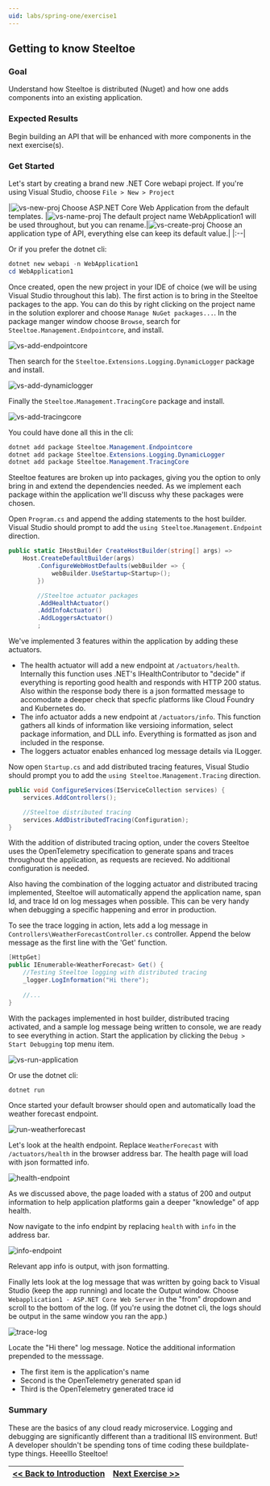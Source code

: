 ```yaml
---
uid: labs/spring-one/exercise1
---
```


[vs-new-proj]: /site-data/labs/spring-one/images/vs-new-proj.png "New visual studio web project"
[vs-name-proj]: /site-data/labs/spring-one/images/vs-configure-project.png "Name project"
[vs-create-proj]: /site-data/labs/spring-one/images/vs-create-project.png "Create an api project"
[vs-add-endpointcore]: /site-data/labs/spring-one/images/vs-add-endpointcore.png "Endpointcode nuget dependency"
[vs-add-dynamiclogger]: /site-data/labs/spring-one/images/vs-add-dynamiclogger.png "Dynamiclogger nuget dependency"
[vs-add-tracingcore]: /site-data/labs/spring-one/images/vs-add-tracingcore.png "TracingCode nuget dependency"
[vs-run-application]: /site-data/labs/spring-one/images/vs-run-application.png "Run the project"
[run-weatherforecast]: /site-data/labs/spring-one/images/weatherforecast-endpoint.png "Weatherforecast endpoint"
[health-endpoint]: /site-data/labs/spring-one/images/health-endpoint.png "Health endpoint"
[info-endpoint]: /site-data/labs/spring-one/images/info-endpoint.png "Info endpoint"
[trace-log]: /site-data/labs/spring-one/images/trace-log.png "Trace logs"

[home-page-link]: /labs/spring-one
[exercise-1-link]: /labs/spring-one/exercise1
[exercise-2-link]: /labs/spring-one/exercise2
[exercise-3-link]: /labs/spring-one/exercise3
[exercise-4-link]: /labs/spring-one/exercise4
[exercise-5-link]: /labs/spring-one/exercise5

## Getting to know Steeltoe

### Goal

Understand how Steeltoe is distributed (Nuget) and how one adds components into an existing application.

### Expected Results

Begin building an API that will be enhanced with more components in the next exercise(s).

### Get Started

Let's start by creating a brand new .NET Core webapi project. If you're using Visual Studio, choose `File > New > Project`

|![vs-new-proj] Choose ASP.NET Core Web Application from the default templates. |![vs-name-proj] The default project name WebApplication1 will be used throughout, but you can rename.|![vs-create-proj] Choose an application type of API, everything else can keep its default value.|
|:--|

Or if you prefer the dotnet cli:

```powershell
dotnet new webapi -n WebApplication1
cd WebApplication1
```

Once created, open the new project in your IDE of choice (we will be using Visual Studio throughout this lab). The first action is to bring in the Steeltoe packages to the app. You can do this by right clicking on the project name in the solution explorer and choose `Manage NuGet packages...`. In the package manger window choose `Browse`, search for `Steeltoe.Management.Endpointcore`, and install.
	
![vs-add-endpointcore]

Then search for the `Steeltoe.Extensions.Logging.DynamicLogger` package and install.

![vs-add-dynamiclogger]

Finally the `Steeltoe.Management.TracingCore` package and install.

![vs-add-tracingcore]

You could have done all this in the cli:

```powershell
dotnet add package Steeltoe.Management.Endpointcore
dotnet add package Steeltoe.Extensions.Logging.DynamicLogger
dotnet add package Steeltoe.Management.TracingCore
```

Steeltoe features are broken up into packages, giving you the option to only bring in and extend the dependencies needed. As we implement each package within the application we'll discuss why these packages were chosen.

Open `Program.cs` and append the adding statements to the host builder. Visual Studio should prompt to add the `using Steeltoe.Management.Endpoint` direction.

```csharp
public static IHostBuilder CreateHostBuilder(string[] args) =>
	Host.CreateDefaultBuilder(args)
		.ConfigureWebHostDefaults(webBuilder => {
			webBuilder.UseStartup<Startup>();
		})

		//Steeltoe actuator packages
		.AddHealthActuator()
		.AddInfoActuator()
		.AddLoggersActuator()
		;
```

We've implemented 3 features within the application by adding these actuators.
- The health actuator will add a new endpoint at `/actuators/health`. Internally this function uses .NET's IHealthContributor to "decide" if everything is reporting good health and responds with HTTP 200 status. Also within the response body there is a json formatted message to accomodate a deeper check that specfic platforms like Cloud Foundry and Kubernetes do.
- The info actuator adds a new endpoint at `/actuators/info`. This function gathers all kinds of information like versioing information, select package information, and DLL info. Everything is formatted as json and included in the response.
- The loggers actuator enables enhanced log message details via ILogger.

Now open `Startup.cs` and add distributed tracing features, Visual Studio should prompt you to add the `using Steeltoe.Management.Tracing` direction.

```csharp
public void ConfigureServices(IServiceCollection services) {
	services.AddControllers();

	//Steeltoe distributed tracing
	services.AddDistributedTracing(Configuration);
}
```

With the addition of distributed tracing option, under the covers Steeltoe uses the OpenTelemetry specification to generate spans and traces throughout the application, as requests are recieved. No additional configuration is needed.

Also having the combination of the logging actuator and distributed tracing implemented, Steeltoe will automatically append the application name, span Id, and trace Id on log messages when possible. This can be very handy when debugging a specific happening and error in production.

To see the trace logging in action, lets add a log message in `Controllers\WeatherForecastController.cs` controller. Append the below message as the first line with the 'Get' function.

```csharp
[HttpGet]
public IEnumerable<WeatherForecast> Get() {
	//Testing Steeltoe logging with distributed tracing
	_logger.LogInformation("Hi there");
		
	//...
}
```

With the packages implemented in host builder, distributed tracing activated, and a sample log message being written to console, we are ready to see everything in action. Start the application by clicking the `Debug > Start Debugging` top menu item.

![vs-run-application]

Or use the dotnet cli:
```powershell
dotnet run
```

Once started your default browser should open and automatically load the weather forecast endpoint.

![run-weatherforecast]

Let's look at the health endpoint. Replace `WeatherForecast` with `/actuators/health` in the browser address bar. The health page will load with json formatted info.

![health-endpoint]

As we discussed above, the page loaded with a status of 200 and output information to help application platforms gain a deeper "knowledge" of app health.

Now navigate to the info endpint by replacing `health` with `info` in the address bar.

![info-endpoint]

Relevant app info is output, with json formatting.

Finally lets look at the log message that was written by going back to Visual Studio (keep the app running) and locate the Output window. Choose `Webapplication1 - ASP.NET Core Web Server` in the "from" dropdown and scroll to the bottom of the log. (If you're using the dotnet cli, the logs should be output in the same window you ran the app.)

![trace-log]

Locate the "Hi there" log message. Notice the additional information prepended to the messsage.
- The first item is the application's name
- Second is the OpenTelemetry generated span id
- Third is the OpenTelemetry generated trace id

### Summary

These are the basics of any cloud ready microservice. Logging and debugging are significantly different than a traditional IIS environment. But! A developer shouldn't be spending tons of time coding these buildplate-type things. Heeelllo Steeltoe!

|[<< Back to Introduction][home-page-link]|[Next Exercise >>][exercise-2-link]|
|:--|--:|
